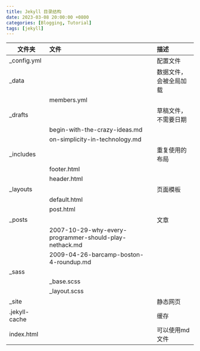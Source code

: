 ```yaml
---
title: Jekyll 目录结构
date: 2023-03-08 20:00:00 +0800
categories: [Blogging, Tutorial]
tags: [jekyll]
---
```

| 文件夹        | 文件                                                   | 描述                   |
|---------------------|:---------------------------------|:-----------|
| _config.yml   |                                                        | 配置文件               |
| _data         |                                                        | 数据文件，会被全局加载 |
|               | members.yml                                            |                        |
| _drafts       |                                                        | 草稿文件，不需要日期   |
|               | begin-with-the-crazy-ideas.md                          |                        |
|               | on-simplicity-in-technology.md                         |                        |
| _includes     |                                                        | 重复使用的布局         |
|               | footer.html                                            |                        |
|               | header.html                                            |                        |
| _layouts      |                                                        | 页面模板               |
|               | default.html                                           |                        |
|               | post.html                                              |                        |
| _posts        |                                                        | 文章                   |
|               | 2007-10-29-why-every-programmer-should-play-nethack.md |                        |
|               | 2009-04-26-barcamp-boston-4-roundup.md                 |                        |
| _sass         |                                                        |                        |
|               | _base.scss                                             |                        |
|               | _layout.scss                                           |                        |
| _site         |                                                        | 静态网页               |
| .jekyll-cache |                                                        | 缓存                   |
| index.html    |                                                        | 可以使用md文件         |


